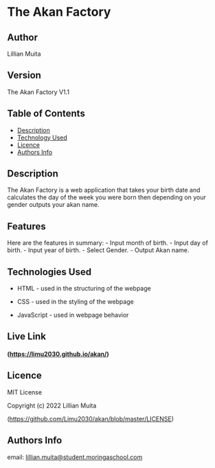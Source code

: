 # The Akan Factory

## Author

<p>Lillian Muita<p>

## Version

<p> The Akan Factory V1.1<p>

## Table of Contents

- [Description](#Description)
- [Technology Used](#technologies-used)
- [Licence](#licence)
- [Authors Info](#author-Info)

## Description

<p>The Akan Factory is a web application that takes your birth date and
        calculates the day of the week you were born then depending on your
        gender outputs your akan name.</p>

## Features

<p>Here are the features in summary:
- Input month of birth.
- Input day of birth.
- Input year  of birth.
- Select Gender.
- Output Akan name.
<p>
        
## Technologies Used

- HTML - used in the structuring of the webpage

- CSS - used in the styling of the webpage

- JavaScript - used in webpage behavior

## Live Link

#### (https://limu2030.github.io/akan/)

## Licence

MIT License

Copyright (c) 2022 Lillian Muita

(https://github.com/Limu2030/akan/blob/master/LICENSE)

## Authors Info

email: lillian.muita@student.moringaschool.com

